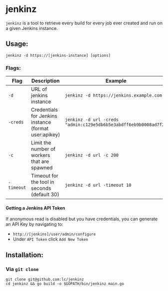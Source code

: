 # jenkinz
`jenkinz` is a tool to retrieve every build for every job ever created and run on a given Jenkins instance. 


## Usage:
`jenkinz -d https://[jenkins-instance] [options]`


### Flags:
| Flag | Description | Example |
|------|-------------|---------|
| `-d` | URL of jenkins instance | `jenkinz -d https://jenkins.example.com` |
| `-creds` | Credentials for Jenkins instance (format user:apikey) | `jenkinz -d url -creds "admin:c129e5db6b5e3abdff6eb9b0008ad7f2"` |
| `-c` | Limit the number of workers that are spawned | `jenkinz -d url -c 200` |
| `-timeout` | Timeout for the tool in seconds (default 30) | `jenkinz -d url -timeout 10`|

#### Getting a Jenkins API Token
If anonymous read is disabled but you have credentials, you can generate an API Key by navigating to:
- `http://[jenkins]/user/admin/configure`
- Under `API Token` click `Add New Token`

## Installation:

### Via `git clone`

```
git clone git@github.com:lc/jenkinz
cd jenkinz && go build -o $GOPATH/bin/jenkinz main.go
```
